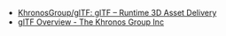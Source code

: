 - [KhronosGroup/glTF: glTF – Runtime 3D Asset Delivery](https://github.com/KhronosGroup/glTF)
- [glTF Overview - The Khronos Group Inc](https://www.khronos.org/gltf/)
